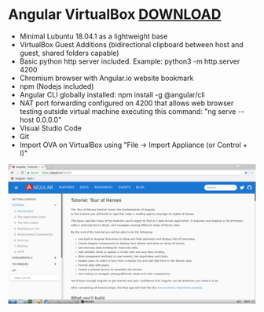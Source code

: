 # Angular VirtualBox [DOWNLOAD](https://github.com/Virtual-Machines/Angular-VirtualBox/releases/download/latest/Angular.ova)

- Minimal Lubuntu 18.04.1 as a lightweight base
- VirtualBox Guest Additions (bidirectional clipboard between host and guest, shared folders capable)
- Basic python http server included. Example: python3 -m http.server 4200
- Chromium browser with Angular.io website bookmark
- npm (Nodejs included)
- Angular CLI globally installed: npm install -g @angular/cli
- NAT port forwarding configured on 4200 that allows web browser testing outside virtual machine executing this command:
"ng serve --host 0.0.0.0"
- Visual Studio Code
- Git
- Import OVA on VirtualBox using "File -> Import Appliance (or Control + I)"

![Angular](https://github.com/Virtual-Machines/Angular-VirtualBox/blob/master/Angular.png)
